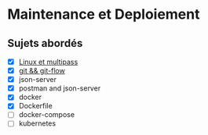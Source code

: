 # Maintenance et Deploiement

## Sujets abordés

- [x] [Linux et multipass](https://github.com/djimondev/CESI-Lille-Maintenace-et-Deploiement---RIL-21/blob/main/1.%20Multipass/0_installation.md)
- [x] [git && git-flow](https://github.com/djimondev/CESI-Lille-Maintenace-et-Deploiement---RIL-21/blob/main/2.%20git-flow/0_git_flow.md)
- [x] json-server
- [x] postman and json-server
- [x] docker
- [x] Dockerfile
- [ ] docker-compose
- [ ] kubernetes
